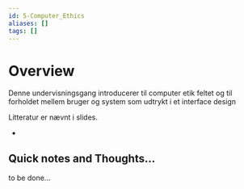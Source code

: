 ```yaml
---
id: 5-Computer_Ethics
aliases: []
tags: []
---
```




# Overview
Denne undervisningsgang introducerer til computer etik feltet og til forholdet mellem bruger og system som udtrykt i et interface design

Litteratur er nævnt i slides.
- []()

## Quick notes and Thoughts...
to be done...
